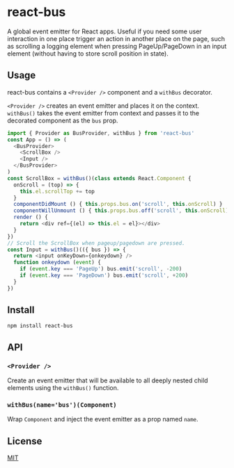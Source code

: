 # react-bus

A global event emitter for React apps.
Useful if you need some user interaction in one place trigger an action in another place on the page, such as scrolling a logging element when pressing PageUp/PageDown in an input element (without having to store scroll position in state).

## Usage

react-bus contains a `<Provider />` component and a `withBus` decorator.

`<Provider />` creates an event emitter and places it on the context.
`withBus()` takes the event emitter from context and passes it to the decorated component as the `bus` prop.

```js
import { Provider as BusProvider, withBus } from 'react-bus'
const App = () => (
  <BusProvider>
    <ScrollBox />
    <Input />
  </BusProvider>
)
const ScrollBox = withBus()(class extends React.Component {
  onScroll = (top) => {
    this.el.scrollTop += top
  }
  componentDidMount () { this.props.bus.on('scroll', this.onScroll) }
  componentWillUnmount () { this.props.bus.off('scroll', this.onScroll) }
  render () {
    return <div ref={(el) => this.el = el}></div>
  }
})
// Scroll the ScrollBox when pageup/pagedown are pressed.
const Input = withBus()(({ bus }) => {
  return <input onKeyDown={onkeydown} />
  function onkeydown (event) {
    if (event.key === 'PageUp') bus.emit('scroll', -200)
    if (event.key === 'PageDown') bus.emit('scroll', +200)
  }
})
```

## Install

```
npm install react-bus
```

## API

### `<Provider />`

Create an event emitter that will be available to all deeply nested child elements using the `withBus()` function.

### `withBus(name='bus')(Component)`

Wrap `Component` and inject the event emitter as a prop named `name`.

## License

[MIT](./LICENSE)
